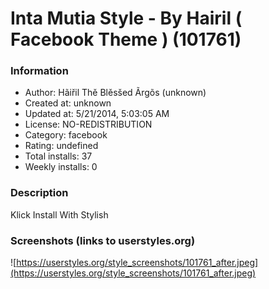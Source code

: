 # Inta Mutia Style - By Hairil ( Facebook Theme ) (101761)

### Information
- Author: Hãiřil Thě Blěsšed Ãrgõs (unknown)
- Created at: unknown
- Updated at: 5/21/2014, 5:03:05 AM
- License: NO-REDISTRIBUTION
- Category: facebook
- Rating: undefined
- Total installs: 37
- Weekly installs: 0


### Description
Klick Install With Stylish


### Screenshots (links to userstyles.org)
![https://userstyles.org/style_screenshots/101761_after.jpeg](https://userstyles.org/style_screenshots/101761_after.jpeg)


